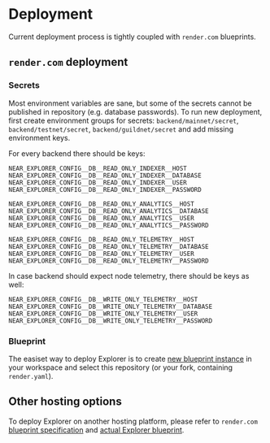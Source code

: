 # Deployment

Current deployment process is tightly coupled with `render.com` blueprints.

## `render.com` deployment

### Secrets

Most environment variables are sane, but some of the secrets cannot be published in repository (e.g. database passwords).
To run new deployment, first create environment groups for secrets: `backend/mainnet/secret`, `backend/testnet/secret`, `backend/guildnet/secret` and add missing environment keys.

For every backend there should be keys:

```
NEAR_EXPLORER_CONFIG__DB__READ_ONLY_INDEXER__HOST
NEAR_EXPLORER_CONFIG__DB__READ_ONLY_INDEXER__DATABASE
NEAR_EXPLORER_CONFIG__DB__READ_ONLY_INDEXER__USER
NEAR_EXPLORER_CONFIG__DB__READ_ONLY_INDEXER__PASSWORD

NEAR_EXPLORER_CONFIG__DB__READ_ONLY_ANALYTICS__HOST
NEAR_EXPLORER_CONFIG__DB__READ_ONLY_ANALYTICS__DATABASE
NEAR_EXPLORER_CONFIG__DB__READ_ONLY_ANALYTICS__USER
NEAR_EXPLORER_CONFIG__DB__READ_ONLY_ANALYTICS__PASSWORD

NEAR_EXPLORER_CONFIG__DB__READ_ONLY_TELEMETRY__HOST
NEAR_EXPLORER_CONFIG__DB__READ_ONLY_TELEMETRY__DATABASE
NEAR_EXPLORER_CONFIG__DB__READ_ONLY_TELEMETRY__USER
NEAR_EXPLORER_CONFIG__DB__READ_ONLY_TELEMETRY__PASSWORD
```

In case backend should expect node telemetry, there should be keys as well:

```
NEAR_EXPLORER_CONFIG__DB__WRITE_ONLY_TELEMETRY__HOST
NEAR_EXPLORER_CONFIG__DB__WRITE_ONLY_TELEMETRY__DATABASE
NEAR_EXPLORER_CONFIG__DB__WRITE_ONLY_TELEMETRY__USER
NEAR_EXPLORER_CONFIG__DB__WRITE_ONLY_TELEMETRY__PASSWORD
```

### Blueprint

The easiset way to deploy Explorer is to create [new blueprint instance](https://dashboard.render.com/select-repo?type=blueprint) in your workspace and select this repository (or your fork, containing `render.yaml`).

## Other hosting options

To deploy Explorer on another hosting platform, please refer to `render.com` [blueprint specification](https://render.com/docs/blueprint-spec) and [actual Explorer blueprint](render.yaml).

